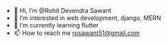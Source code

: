 - 👋 Hi, I’m @Rohit Devendra Sawant
- 👀 I’m interested in web development, django, MERN
- 🌱 I’m currently learning flutter
- 📫 How to reach me rosawant51@gmail.com

<!---
Ro-30/Ro-30 is a ✨ special ✨ repository because its `README.md` (this file) appears on your GitHub profile.
You can click the Preview link to take a look at your changes.
--->
